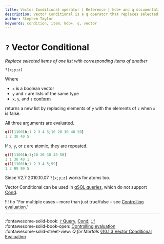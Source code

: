 ```yaml
---
title: Vector Conditional operator | Reference | kdb+ and q documentation
description: Vector Conditional is a q operator that replaces selected items of one list with corresponding items of another.
author: Stephen Taylor
keywords: condition, item, kdb+, q, vector
---
```

# `?` Vector Conditional




_Replace selected items of one list with corresponding items of another_

```syntax
?[x;y;z]
```

Where

-   `x` is a boolean vector
-   `y` and `z` are lists of the same type
-   `x`, `y`, and `z` [conform](../basics/conformable.md)

returns a new list by replacing elements of `y` with the elements of `z` when `x` is false. 

All three arguments are evaluated.

```q
q)?[11001b;1 2 3 4 5;10 20 30 40 50]
1 2 30 40 5
```

If `x`, `y`, or `z` are atomic, they are repeated.

```q
q)?[11001b;1;10 20 30 40 50]
1 1 30 40 1
q)?[11001b;1 2 3 4 5;99]
1 2 99 99 5
```

Since V2.7 2010.10.07 `?[x;y;z]` works for atoms too.


Vector Conditional can be used in [qSQL queries](../basics/qsql.md), which do not support [Cond](cond.md).


!!! tip "For multiple cases – more than just true/false – see [Controlling evaluation](../basics/control.md#case)."

----
:fontawesome-solid-book:
[`?` Query](overloads.md#query),
[Cond](cond.md),
[`if`](if.md)
<br>
:fontawesome-solid-book-open:
[Controlling evaluation](../basics/control.md)
<br>
:fontawesome-solid-street-view:
_Q for Mortals_
[§10.1.3 Vector Conditional Evaluation](/q4m3/10_Execution_Control/#1013-vector-conditional-evaluation)

